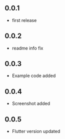 ## 0.0.1

- first release

## 0.0.2

- readme info fix

## 0.0.3 
- Example code added

## 0.0.4
- Screenshot added

## 0.0.5
- Flutter version updated

